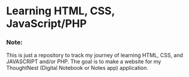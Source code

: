 # Learning HTML, CSS, JavaScript/PHP

### Note:
This is just a repository to track my journey of learning HTML, CSS, and JAVASCRIPT and/or PHP. The goal is to make a website for my ThoughtNest (Digital Notebook or Notes app) application.
